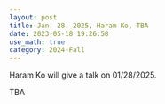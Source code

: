 ```yaml
---
layout: post
title: Jan. 28. 2025, Haram Ko, TBA
date: 2023-05-18 19:26:58
use_math: true
category: 2024-Fall
---
```

 
Haram Ko will give a talk on 01/28/2025.

TBA
